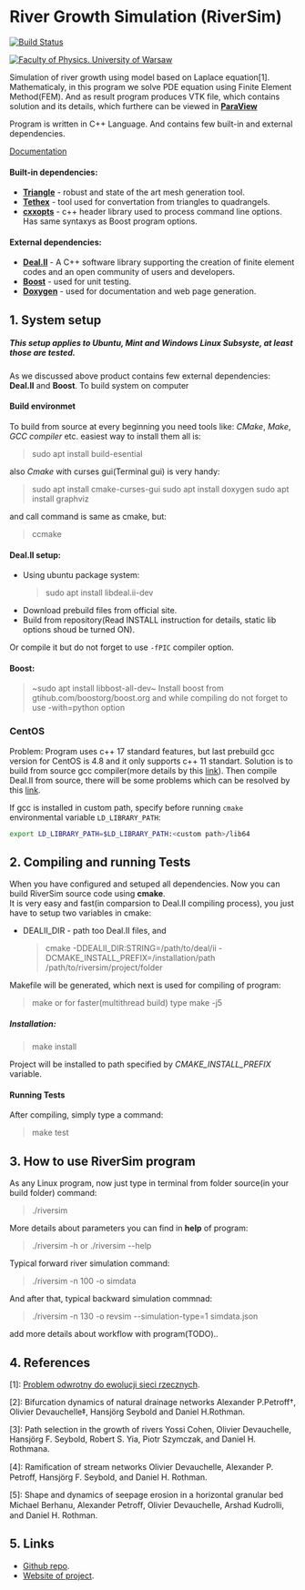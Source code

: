 # River Growth Simulation (RiverSim)

[![Build Status](https://travis-ci.org/okmechak/RiverSim.svg?branch=master)](https://travis-ci.org/okmechak/RiverSim)

[![Faculty of Physics. University of Warsaw](https://www.fuw.edu.pl/tl_files/downloads/logo_18/FUW_znak-poziomy-EN.png)](https://www.fuw.edu.pl/)  

Simulation of river growth using model based on Laplace equation[1].
Mathematicaly, in this program we solve PDE equation using Finite Element Method(FEM). And as result program produces VTK file, which contains solution and its details, which furthere can be viewed in [__ParaView__](https://www.paraview.org/)  

Program is written in C++ Language.  And contains few built-in  and external dependencies.  

[Documentation](https://okmechak.github.io/RiverSim/)

#### Built-in dependencies:
  * [__Triangle__](http://www.cs.cmu.edu/afs/cs/Web/People/quake/triangle.html) - robust and state of the art mesh generation tool.  
  * [__Tethex__](https://github.com/martemyev/tethex/wiki) - tool used for convertation from triangles to quadrangels.
  * [__cxxopts__](https://github.com/jarro2783/cxxopts) - c++ header library used to process command line options. Has same syntaxys as Boost program options.

#### External dependencies:
* [__Deal.II__](https://www.dealii.org/) - A C++ software library supporting the creation of finite element codes and an open community of users and developers.
* [__Boost__](https://www.boost.org/doc/libs/1_66_0/libs/test/doc/html/index.html) - used for unit testing.
* [__Doxygen__](https://www.doxygen.nl/index.html) - used for documentation and web page generation.


## 1. System setup
##### This setup applies to Ubuntu, Mint and Windows Linux Subsyste, at least those are tested.
As we discussed above product contains few external  dependencies: __Deal.II__ and __Boost__.
To build system on computer

#### Build environmet
To build from source at every beginning you need tools like: _CMake_, _Make_, _GCC compiler_ etc.
easiest way to install them all is:
> sudo apt install build-esential

also _Cmake_ with curses gui(Terminal gui) is very handy:
> sudo apt install cmake-curses-gui
> sudo apt install doxygen
> sudo apt install graphviz

and call command is same as cmake, but:
> ccmake <path-to-source> 

#### Deal.II setup:

* Using ubuntu package system:
    > sudo apt install libdeal.ii-dev  
* Download prebuild files from official site.
* Build from repository(Read INSTALL instruction for details, static lib options shoud be turned ON).

Or compile it but do not forget to use `-fPIC` compiler option.

#### Boost:
> ~sudo apt install libbost-all-dev~
Install boost from gtihub.com/boostorg/boost.org 
and while compiling do not forget to use -with=python option

### CentOS
Problem: Program uses c++ 17 standard features, but last prebuild gcc version for CentOS is 4.8 and it only supports c++ 11 standart. 
Solution is to build from source gcc compiler(more details by this [link](https://linuxhostsupport.com/blog/how-to-install-gcc-on-centos-7/)). Then compile Deal.II from source, there will be some problems which can be resolved by this [link](https://stackoverflow.com/questions/5216399/usr-lib-libstdc-so-6-version-glibcxx-3-4-15-not-found).

If gcc is installed in custom path, specify before running `cmake` environmental variable `LD_LIBRARY_PATH`: 
```bash
export LD_LIBRARY_PATH=$LD_LIBRARY_PATH:<custom path>/lib64
```

## 2. Compiling and running Tests
When you have configured and setuped all dependencies. Now you can build RiverSim source code using __cmake__.  
It is very easy and fast(in comparsion to Deal.II compiling process), you just have to setup two variables in cmake: 
* DEALII_DIR - path too Deal.II files, and

  > cmake -DDEALII_DIR:STRING=/path/to/deal/ii -DCMAKE_INSTALL_PREFIX=/installation/path  /path/to/riversim/project/folder

Makefile will be generated, which next is used for compiling of program:

  > make
  or for faster(multithread build) type
  > make -j5
  
##### Installation:
  > make install   
  
Project will be installed to path specified by _CMAKE_INSTALL_PREFIX_ variable.

#### Running Tests
After compiling, simply type a command:
  > make test


## 3. How to use RiverSim program

As any Linux program, now just type in terminal from folder source(in your build folder) command:
  > ./riversim

More details about parameters you can find in __help__ of program:
  > ./riversim -h
or
  > ./riversim --help
  
Typical forward river simulation command:
> ./riversim -n 100 -o simdata

And after that, typical backward simulation commnad:
> ./riversim -n 130 -o revsim --simulation-type=1 simdata.json
  
add more details about workflow with program(TODO)..


## 4. References
[1]: [Problem odwrotny do ewolucji sieci rzecznych]().

[2]: Bifurcation dynamics of natural drainage networks Alexander P.Petroff†, Olivier Devauchelle‡, Hansjörg Seybold and Daniel H.Rothman.

[3]: Path selection in the growth of rivers Yossi Cohen, Olivier Devauchelle, Hansjörg F. Seybold, Robert S. Yia, Piotr Szymczak, and Daniel H. Rothmana.

[4]: Ramiﬁcation of stream networks Olivier Devauchelle, Alexander P. Petroff, Hansjörg F. Seybold, and Daniel H. Rothman.

[5]: Shape and dynamics of seepage erosion in a horizontal granular bed Michael Berhanu, Alexander Petroﬀ, Olivier Devauchelle, Arshad Kudrolli, and Daniel H. Rothman.

## 5. Links

* [Github repo](https://github.com/okmechak/RiverSim).
* [Website of project](https://okmechak.github.io/RiverSim/).
